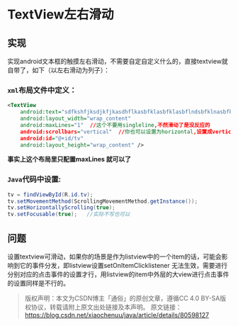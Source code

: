 # TextView左右滑动

## 实现

实现android文本框的触摸左右滑动，不需要自定自定义什么的，直接textview就自带了，如下（以左右滑动为列子）：

### `xml`布局文件中定义：

``` xml
<TextView  				  
    android:text="sdfkshfjksdjkfjkasdhflkasbfklasbfklasbflndsbfklnasbfklnbadskfbadskf"
    android:layout_width="wrap_content"
    android:maxLines="1"  //这个不要用singleline,不然滑动了是没反应的
    android:scrollbars="vertical"  //你也可以设置为horizontal,设置成vertical的话，下部是不会有滑动框了就
    android:id="@+id/tv"
    android:layout_height="wrap_content" />
```

**事实上这个布局里只配置maxLines 就可以了**



### `Java`代码中设置:

``` java
tv = findViewById(R.id.tv);
tv.setMovementMethod(ScrollingMovementMethod.getInstance());
tv.setHorizontallyScrolling(true);
tv.setFocusable(true);   //实际不写也可以
```



## 问题

设置textview可滑动，如果你的场景是作为listview中的一个item的话，可能会影响到它的事件分发，即listview设置setOnItemClicklistener 无法生效，需要进行分别对应的点击事件的设置才行，用listview的item中外层的大view进行点击事件的设置同样是不行的。

> 版权声明：本文为CSDN博主「通俗」的原创文章，遵循CC 4.0 BY-SA版权协议，转载请附上原文出处链接及本声明。
> 原文链接：https://blog.csdn.net/xiaochenuu/java/article/details/80598127